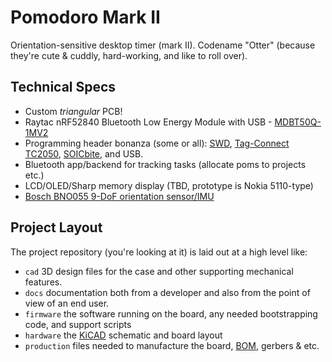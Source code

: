 # Pomodoro Mark II

Orientation-sensitive desktop timer (mark II).
Codename "Otter" (because they're cute & cuddly, hard-working, and like to roll over).

## Technical Specs
- Custom _triangular_ PCB!
- Raytac nRF52840 Bluetooth Low Energy Module with USB - [MDBT50Q-1MV2](https://www.adafruit.com/product/4078)
- Programming header bonanza (some or all): [SWD](https://www.adafruit.com/product/752), [Tag-Connect TC2050](https://www.tag-connect.com/wp-content/uploads/bsk-pdf-manager/TC2050-IDC-NL_Datasheet_8.pdf), [SOICbite](https://github.com/SimonMerrett/SOICbite), and USB.
- Bluetooth app/backend for tracking tasks (allocate poms to projects etc.)
- LCD/OLED/Sharp memory display (TBD, prototype is Nokia 5110-type)
- [Bosch BNO055 9-DoF orientation sensor/IMU](https://cdn-learn.adafruit.com/assets/assets/000/036/832/original/BST_BNO055_DS000_14.pdf) 

## Project Layout
The project repository (you're looking at it) is laid out at a high level like:

- `cad` 3D design files for the case and other supporting mechanical features.
- `docs` documentation both from a developer and also from the point of view of an end user.
- `firmware` the software running on the board, any needed bootstrapping code, and support scripts
- `hardware` the [KiCAD](https://www.kicad.org/) schematic and board layout
- `production` files needed to manufacture the board, [BOM](https://en.wikipedia.org/wiki/Bill_of_materials), gerbers & etc.